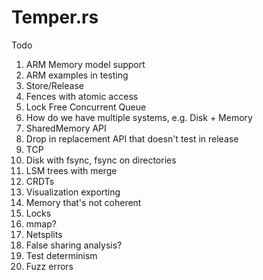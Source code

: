 # Temper.rs

Todo

1) ARM Memory model support
2) ARM examples in testing
3) Store/Release
4) Fences with atomic access
5) Lock Free Concurrent Queue
6) How do we have multiple systems, e.g. Disk + Memory
7) SharedMemory API
8) Drop in replacement API that doesn't test in release
9) TCP
10) Disk with fsync, fsync on directories
11) LSM trees with merge
12) CRDTs
13) Visualization exporting
14) Memory that's not coherent
15) Locks
16) mmap?
17) Netsplits
18) False sharing analysis?
19) Test determinism
20) Fuzz errors